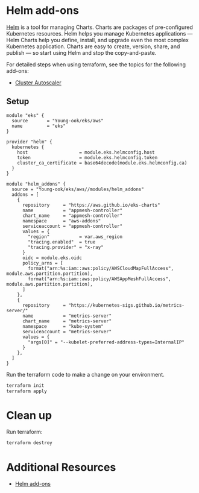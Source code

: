 # Helm add-ons

[Helm](https://helm.sh/) is a tool for managing Charts. Charts are packages of pre-configured Kubernetes resources. Helm helps you manage Kubernetes applications — Helm Charts help you define, install, and upgrade even the most complex Kubernetes application. Charts are easy to create, version, share, and publish — so start using Helm and stop the copy-and-paste.

For detailed steps when using terraform, see the topics for the following add-ons:
* [Cluster Autoscaler](https://github.com/Young-ook/terraform-aws-eks/tree/main/examples/autoscaling)

## Setup
```hcl
module "eks" {
  source       = "Young-ook/eks/aws"
  name         = "eks"
}

provider "helm" {
  kubernetes {
    host                   = module.eks.helmconfig.host
    token                  = module.eks.helmconfig.token
    cluster_ca_certificate = base64decode(module.eks.helmconfig.ca)
  }
}

module "helm_addons" {
  source = "Young-ook/eks/aws//modules/helm_addons"
  addons = [
    {
      repository     = "https://aws.github.io/eks-charts"
      name           = "appmesh-controller"
      chart_name     = "appmesh-controller"
      namespace      = "aws-addons"
      serviceaccount = "appmesh-controller"
      values = {
        "region"           = var.aws_region
        "tracing.enabled"  = true
        "tracing.provider" = "x-ray"
      }
      oidc = module.eks.oidc
      policy_arns = [
        format("arn:%s:iam::aws:policy/AWSCloudMapFullAccess", module.aws.partition.partition),
        format("arn:%s:iam::aws:policy/AWSAppMeshFullAccess", module.aws.partition.partition),
      ]
    },
    {
      repository     = "https://kubernetes-sigs.github.io/metrics-server/"
      name           = "metrics-server"
      chart_name     = "metrics-server"
      namespace      = "kube-system"
      serviceaccount = "metrics-server"
      values = {
        "args[0]" = "--kubelet-preferred-address-types=InternalIP"
      }
    },
  ]
}
```

Run the terraform code to make a change on your environment.
```sh
terraform init
terraform apply
```

# Clean up
Run terraform:
```sh
terraform destroy
```

# Additional Resources
- [Helm add-ons](https://docs.aws.amazon.com/prescriptive-guidance/latest/containers-provision-eks-clusters-terraform/helm-add-ons.html)
